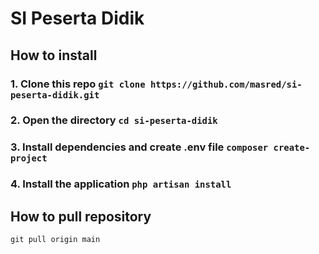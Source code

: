 # SI Peserta Didik

## How to install
### 1. Clone this repo `git clone https://github.com/masred/si-peserta-didik.git`
### 2. Open the directory `cd si-peserta-didik`
### 3. Install dependencies and create .env file `composer create-project`
### 4. Install the application `php artisan install`
## How to pull repository
`
git pull origin main
`
